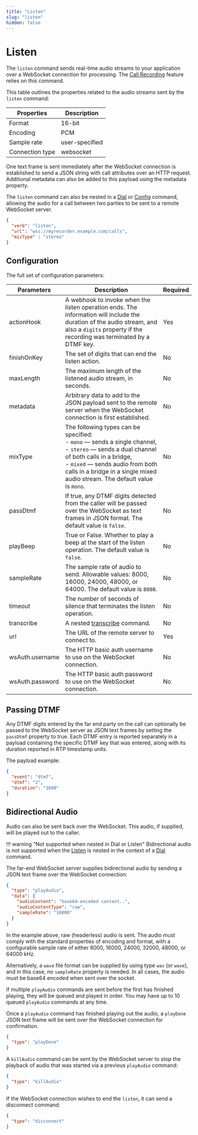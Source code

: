 ```yaml
---
title: "Listen"
slug: "listen"
hidden: false
---
```


# Listen

The `listen` command sends real-time audio streams to your application over a WebSocket connection for processing.
The [Call Recording](../../webapp/recent-calls.md#call-recordings) feature relies on this command.

This table outlines the properties related to the audio streams sent by the `listen` command:

| Properties      | Description    | 
|-----------------|----------------|
| Format          | 16-bit         |
| Encoding        | PCM            |
| Sample rate     | user-specified |
| Connection type | websocket      |

One text frame is sent immediately after the WebSocket connection is established to send a JSON string with call attributes over an HTTP request. Additional metadata can also be added to this payload using the metadata property.

The `listen` command can also be nested in a [Dial](dial.md) or [Config](config.md) command, allowing the audio for a call between two parties to be sent to a remote WebSocket server.

```json
{
  "verb": "listen",
  "url": "wss://myrecorder.example.com/calls",
  "mixType" : "stereo"
}
```

## Configuration

The full set of configuration parameters:

| Parameters      | Description                                                                                                                                                                                                                                                        | Required |
|-----------------|--------------------------------------------------------------------------------------------------------------------------------------------------------------------------------------------------------------------------------------------------------------------|----------|
| actionHook      | A webhook to invoke when the listen operation ends. The information will include the duration of the audio stream, and also a `digits` property if the recording was terminated by a DTMF key.                                                                     | Yes      |
| finishOnKey     | The set of digits that can end the listen action.                                                                                                                                                                                                                  | No       |
| maxLength       | The maximum length of the listened audio stream, in seconds.                                                                                                                                                                                                       | No       |
| metadata        | Arbitrary data to add to the JSON payload sent to the remote server when the WebSocket connection is first established.                                                                                                                                            | No       |
| mixType         | The following types can be specified:<br> - `mono` — sends a single channel,<br> - `stereo` — sends a dual channel of both calls in a bridge,<br> - `mixed` — sends audio from both calls in a bridge in a single mixed audio stream. The default value is `mono`. | No       |
| passDtmf        | If true, any DTMF digits detected from the caller will be passed over the WebSocket as text frames in JSON format. The default value is `false`.                                                                                                                   | No       |
| playBeep        | True or False. Whether to play a beep at the start of the listen operation. The default value is `false`.                                                                                                                                                          | No       |
| sampleRate      | The sample rate of audio to send. Allowable values: 8000, 16000, 24000, 48000, or 64000. The default value is `8000`.                                                                                                                                              | No       |
| timeout         | The number of seconds of silence that terminates the listen operation.                                                                                                                                                                                             | No       |
| transcribe      | A nested [transcribe](transcribe.md) command.                                                                                                                                                                                                                      | No       |
| url             | The URL of the remote server to connect to.                                                                                                                                                                                                                        | Yes      |
| wsAuth.username | The HTTP basic auth username to use on the WebSocket connection.                                                                                                                                                                                                   | No       |
| wsAuth.password | The HTTP basic auth password to use on the WebSocket connection.                                                                                                                                                                                                   | No       |

## Passing DTMF

Any DTMF digits entered by the far end party on the call can optionally be passed to the WebSocket server as JSON text frames by setting the `passDtmf` property to true. Each DTMF entry is reported separately in a payload containing the specific DTMF key that was entered, along with its duration reported in RTP timestamp units. 

The payload example:

```json
{
  "event": "dtmf",
  "dtmf": "2",
  "duration": "1600"
}
```

## Bidirectional Audio

Audio can also be sent back over the WebSocket. This audio, if supplied, will be played out to the caller.

!!! warning "Not supported when nested in Dial or Listen"
    Bidirectional audio is not supported when the [Listen](listen.md) is nested in the context of a [Dial](dial.md) command.

The far-end WebSocket server supplies bidirectional audio by sending a JSON text frame over the WebSocket connection:

```json
{
  "type": "playAudio",
  "data": {
    "audioContent": "base64-encoded content..",
    "audioContentType": "raw",
    "sampleRate": "16000"
  }
}
```

In the example above, raw (headerless) audio is sent. The audio must comply with the standard properties of encoding and format, with a configurable sample rate of either 8000, 16000, 24000, 32000, 48000, or 64000 kHz.

Alternatively, a `wave` file format can be supplied by using type `wav` (or `wave`), and in this case, no `sampleRate` property is needed. In all cases, the audio must be base64 encoded when sent over the socket.

If multiple `playAudio` commands are sent before the first has finished playing, they will be queued and played in order. You may have up to 10 queued `playAudio` commands at any time.

Once a `playAudio` command has finished playing out the audio, a `playDone` JSON text frame will be sent over the WebSocket connection for confirmation.

```json
{
  "type": "playDone"
}
```

A `killAudio` command can be sent by the WebSocket server to stop the playback of audio that was started via a previous `playAudio` command:

```json
{
  "type": "killAudio"
}
```

If the WebSocket connection wishes to end the `listen`, it can send a disconnect command:

```json
{
  "type": "disconnect"
}
```